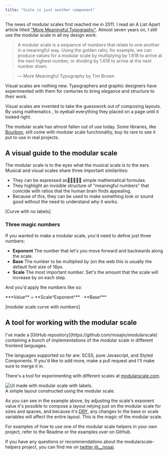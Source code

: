 ```yaml
---
title: "Scale is just another component"
---
```


The news of modular scales first reached me in 2011. I read an A List Apart article titled ["More Meaningful Typography"](http://alistapart.com/article/more-meaningful-typography). Almost seven years on, I still use the modular scale in all my design work.

> A modular scale is a sequence of numbers that relate to one another in a meaningful way. Using the golden ratio, for example, we can produce values for a modular scale by multiplying by 1.618 to arrive at the next highest number, or dividing by 1.618 to arrive at the next number down.

> — More Meaningful Typography by Tim Brown
 

Visual scales are nothing new. Typographers and graphic designers have experimented with them for centuries to bring elegance and structure to their work.

Visual scales are invented to take the guesswork out of composing layouts. By using mathematics ,  to eyeball everything they placed on a page until it looked right.

The modular scale has almost fallen out of use today. Some libraries, like [Bourbon](https://www.bourbon.io/docs/latest/#modular-scale), still come with modular scale functionality, buy its rare to see it put to use in real projects.

## A visual guide to the modular scale
The modular scale is to the eyes what the musical scale is to the ears. Musical and visual scales share three important similarities:

- They can be expressed as simple mathematical formulas. 
- They highlight an invisible structure of "meaningful numbers" that coincide with ratios that the human brain finds appealing.
- Because of this, they can be used to make something look or sound good without the need to understand why it works.

[Curve with no labels]

### Three magic numbers
If you wanted to make a modular scale, you'd need to define just three numbers:

- **Exponent** The number that let's you move forward and backwards along the scale.
- **Base** The number to be multiplied by (on the web this is usually the default font size of 16px.
- **Scale** The most important number. Set's the amount that the scale will increase by on each step.

And you'd apply the numbers like so:

<div class="maths">***Value** = **Scale^Exponent^** ⋅ **Base***</div>

[modular scale curve with numbers]

## A tool for working with the modular scale
<div class="box">
I've made a [GitHub repository](https://github.com/nosajio/modularscale) containing a bunch of implementations of the modular scale in different frontend languages.
</div>

The languages supported so far are: SCSS, pure Javascript, and Styled Components. If you'd like to add more, make a pull request and I'll make sure to merge it in.

There's a tool for experimenting with different scales at [modularscale.com](http://www.modularscale.com).

<div class="image">
  <img src="http://a.nosaj.io/modularscale/ms-ui-labelled.jpg" alt="UI made with modular scale with labels." />
  <div class="caption">A simple layout constructed using the modular scale.</div>
</div>

As you can see in the example above, by adjusting the scale's exponent value it's possible to compose a layout relying just on the modular scale for sizes and spaces, and because it's [DRY](https://www.codementor.io/joshuaaroke/dry-code-vs-wet-code-89xjwv11w), any changes to the base or scale variables will affect the entire layout. This is the magic of the modular scale.

For examples of how to use one of the modular scale helpers in your own project, refer to the Readme or the examples over on GitHub.

If you have any questions or recommendations about the modularscale-helpers project, you can find me on [twitter @__nosaj](https://twitter.com/__nosaj).



